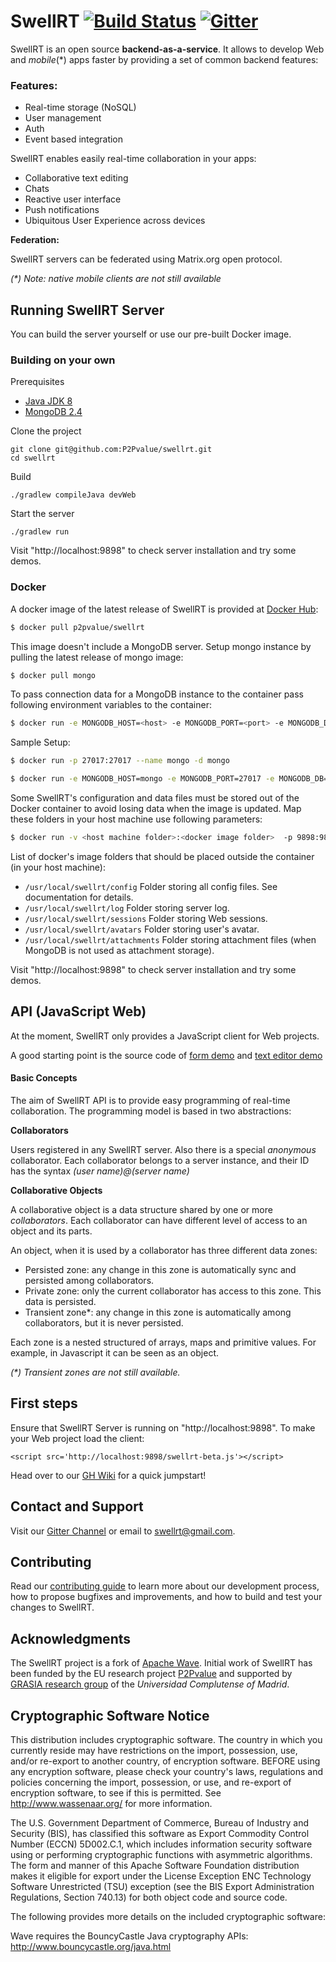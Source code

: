 # SwellRT [![Build Status](https://travis-ci.org/P2Pvalue/swellrt.svg?branch=master)](https://travis-ci.org/P2Pvalue/swellrt) [![Gitter](https://img.shields.io/gitter/room/nwjs/nw.js.svg)](https://gitter.im/P2Pvalue/swellrt)

SwellRT is an open source **backend-as-a-service**. It allows to develop Web and _mobile_(*) apps faster by providing a set of common backend features:


### Features:

* Real-time storage (NoSQL)
* User management
* Auth
* Event based integration

SwellRT enables easily real-time collaboration in your apps:

* Collaborative text editing
* Chats
* Reactive user interface
* Push notifications
* Ubiquitous User Experience across devices


**Federation:**

SwellRT servers can be federated using Matrix.org open protocol.


_(*) Note: native mobile clients are not still available_

## Running SwellRT Server

You can build the server yourself or use our pre-built Docker image. 

### Building on your own

Prerequisites

- [Java JDK 8](http://openjdk.java.net/install/)
- [MongoDB 2.4](https://docs.mongodb.com/manual/administration/install-community/)

Clone the project

```
git clone git@github.com:P2Pvalue/swellrt.git
cd swellrt
```

Build

```
./gradlew compileJava devWeb
```

Start the server

```
./gradlew run
```

Visit "http://localhost:9898" to check server installation and try some demos.


### Docker

A docker image of the latest release of SwellRT is provided at [Docker Hub](https://hub.docker.com/r/p2pvalue/swellrt/):

```sh
$ docker pull p2pvalue/swellrt
```

This image doesn't include a MongoDB server. Setup mongo instance by pulling the latest release of mongo image:
```sh
$ docker pull mongo
```

To pass connection data for a MongoDB instance to the container pass following environment variables to the container:

```sh
$ docker run -e MONGODB_HOST=<host> -e MONGODB_PORT=<port> -e MONGODB_DB=<db name> -p 9898:9898 -h swellrt -d p2pvalue/swellrt
```

Sample Setup: 

```sh
$ docker run -p 27017:27017 --name mongo -d mongo

$ docker run -e MONGODB_HOST=mongo -e MONGODB_PORT=27017 -e MONGODB_DB=swellrt  -p 9898:9898 -h swellrt --name swellrt --link mongo:mongo -d p2pvalue/swellrt
```

Some SwellRT's configuration and data files must be stored out of the Docker container to avoid losing data when the image is updated. Map these folders in your host machine use following parameters:

```sh
$ docker run -v <host machine folder>:<docker image folder>  -p 9898:9898 -h swellrt -d p2pvalue/swellrt
```

List of docker's image folders that should be placed outside the container (in your host machine):

- `/usr/local/swellrt/config` Folder storing all config files. See documentation for details.
- `/usr/local/swellrt/log` Folder storing server log.
- `/usr/local/swellrt/sessions` Folder storing Web sessions.
- `/usr/local/swellrt/avatars` Folder storing user's avatar.
- `/usr/local/swellrt/attachments` Folder storing attachment files (when MongoDB is not used as attachment storage).

Visit "http://localhost:9898" to check server installation and try some demos.


## API (JavaScript Web)

At the moment, SwellRT only provides a JavaScript client for Web projects.

A good starting point is the source code of [form demo](https://github.com/P2Pvalue/swellrt/blob/master/wave/webapp/demo-form.html) and [text editor demo](https://github.com/P2Pvalue/swellrt/blob/master/wave/webapp/demo-pad.html)

#### Basic Concepts

The aim of SwellRT API is to provide easy programming of real-time collaboration. The programming model is based in two abstractions:


**Collaborators**

Users registered in any SwellRT server. Also there is a special _anonymous_ collaborator.
Each collaborator belongs to a server instance, and their ID has the syntax _(user name)@(server name)_


**Collaborative Objects**

A collaborative object is a data structure shared by one or more _collaborators_.
Each collaborator can have different level of access to an object and its parts.

An object, when it is used by a collaborator has three different data zones:

- Persisted zone: any change in this zone is automatically sync and persisted among collaborators.
- Private zone: only the current collaborator has access to this zone. This data is persisted.
- Transient zone*: any change in this zone is automatically among collaborators, but it is never persisted.

Each zone is a nested structured of arrays, maps and primitive values. For example, in Javascript it can be seen as
an object.

_(*) Transient zones are not still available._

## First steps


Ensure that SwellRT Server is running on "http://localhost:9898". To make your Web project load the client:

```
<script src='http://localhost:9898/swellrt-beta.js'></script>
```

Head over to our [GH Wiki](https://github.com/P2Pvalue/swellrt/wiki/Get-Started#basic-steps) for a quick jumpstart! 

## Contact and Support

Visit our [Gitter Channel](https://gitter.im/P2Pvalue/swellrt) or email to swellrt@gmail.com.

## Contributing

Read our [contributing guide](https://github.com/prastut/swellrt/blob/install-docs-fix/CONTRIBUTING.MD) to learn more about our development process, how to propose bugfixes and improvements, and how to build and test your changes to SwellRT.

## Acknowledgments

The SwellRT project is a fork of [Apache Wave](http://incubator.apache.org/wave/).
Initial work of SwellRT has been funded by the EU research project [P2Pvalue](http://p2pvalue.eu) and supported by [GRASIA research group](http://grasia.fdi.ucm.es/) of the *Universidad Complutense of Madrid*.


## Cryptographic Software Notice

This distribution includes cryptographic software.  The country in
which you currently reside may have restrictions on the import,
possession, use, and/or re-export to another country, of
encryption software.  BEFORE using any encryption software, please
check your country's laws, regulations and policies concerning the
import, possession, or use, and re-export of encryption software, to
see if this is permitted.  See <http://www.wassenaar.org/> for more
information.

The U.S. Government Department of Commerce, Bureau of Industry and
Security (BIS), has classified this software as Export Commodity
Control Number (ECCN) 5D002.C.1, which includes information security
software using or performing cryptographic functions with asymmetric
algorithms.  The form and manner of this Apache Software Foundation
distribution makes it eligible for export under the License Exception
ENC Technology Software Unrestricted (TSU) exception (see the BIS
Export Administration Regulations, Section 740.13) for both object
code and source code.

The following provides more details on the included cryptographic
software:

  Wave requires the BouncyCastle Java cryptography APIs:
    http://www.bouncycastle.org/java.html
